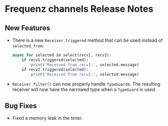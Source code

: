 # Frequenz channels Release Notes

## New Features

- There is a new `Receiver.triggered` method that can be used instead of `selected_from`:

  ```python
  async for selected in select(recv1, recv2):
      if recv1.triggered(selected):
          print('Received from recv1:', selected.message)
      if recv2.triggered(selected):
          print('Received from recv2:', selected.message)
  ```

* `Receiver.filter()` can now properly handle `TypeGuard`s. The resulting receiver will now have the narrowed type when a `TypeGuard` is used.

## Bug Fixes

- Fixed a memory leak in the timer.
